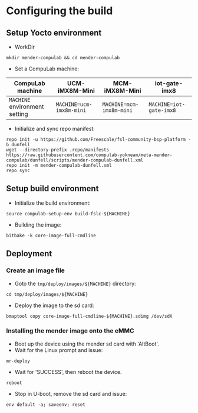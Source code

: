 # Configuring the build

## Setup Yocto environment

* WorkDir
```
mkdir mender-compulab && cd mender-compulab
```
* Set a CompuLab machine:

CompuLab machine | UCM-iMX8M-Mini | MCM-iMX8M-Mini | iot-gate-imx8 |
--- | --- | --- | --- |
`MACHINE` environment setting| `MACHINE=ucm-imx8m-mini` |`MACHINE=mcm-imx8m-mini` |`MACHINE=iot-gate-imx8` |

* Initialize and sync repo manifest:
```
repo init -u https://github.com/Freescale/fsl-community-bsp-platform -b dunfell
wget --directory-prefix .repo/manifests https://raw.githubusercontent.com/compulab-yokneam/meta-mender-compulab/dunfell/scripts/mender-compulab-dunfell.xml
repo init -m mender-compulab-dunfell.xml
repo sync
```

## Setup build environment

* Initialize the build environment:
```
source compulab-setup-env build-fslc-${MACHINE}
```
* Building the image:
```
bitbake -k core-image-full-cmdline
```

## Deployment
### Create an image file
* Goto the `tmp/deploy/images/${MACHINE}` directory:
```
cd tmp/deploy/images/${MACHINE}
```

* Deploy the image to the sd card:
```
bmaptool copy core-image-full-cmdline-${MACHINE}.sdimg /dev/sdX
```

### Installing the mender image onto the eMMC
* Boot up the device using the mender sd card with 'AltBoot'.
* Wait for the Linux prompt and issue:
```
mr-deploy
```
* Wait for 'SUCCESS', then reboot the device.
```
reboot
```
* Stop in U-boot, remove the sd card and issue:
```
env default -a; saveenv; reset
```
